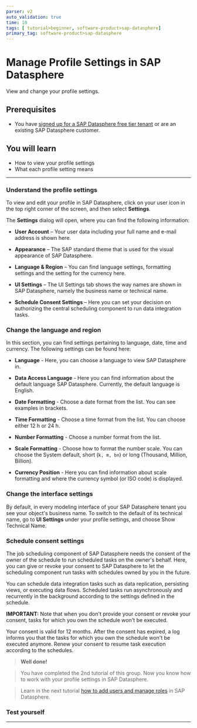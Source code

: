 ```yaml
---
parser: v2
auto_validation: true
time: 10
tags: [ tutorial>beginner, software-product>sap-datasphere]
primary_tag: software-product>sap-datasphere
---
```

# Manage Profile Settings in SAP Datasphere
<!-- description --> View and change your profile settings.

## Prerequisites
 - You have [signed up for a SAP Datasphere free tier tenant](data-warehouse-cloud-1-begin-trial) or are an existing SAP Datasphere customer.

## You will learn
- How to view your profile settings
- What each profile setting means

---

### Understand the profile settings


To view and edit your profile in SAP Datasphere, click on your user icon in the top right corner of the screen, and then select **Settings**.


The **Settings** dialog will open, where you can find the following information:

-	**User Account** – Your user data including your full name and e-mail address is shown here.

-	**Appearance** – The SAP standard theme that is used for the visual appearance of SAP Datasphere.

-	**Language & Region** – You can find language settings, formatting settings and the setting for the currency here.

-	**UI Settings** – The UI Settings tab shows the way names are shown in SAP Datasphere, namely the business name or technical name.

-	**Schedule Consent Settings** – Here you can set your decision on authorizing the central scheduling component to run data integration tasks.




### Change the language and region


In this section, you can find settings pertaining to language, date, time and currency.
The following settings can be found here:

-	**Language** - Here, you can choose a language to view SAP Datasphere in.  

-	**Data Access Language** - Here you can find information about the default language SAP Datasphere. Currently, the default language is English.

-	**Date Formatting** - Choose a date format from the list. You can see examples in brackets.

-	**Time Formatting** - Choose a time format from the list. You can choose either 12 h or 24 h.

-	**Number Formatting** - Choose a number format from the list.

-	**Scale Formatting** - Choose how to format the number scale. You can choose the System default, short (`k, m, bn`) or long (Thousand, Million, Billion).

-	**Currency Position** - Here you can find information about scale formatting and where the currency symbol (or ISO code) is displayed.



### Change the interface settings


By default, in every modeling interface of your SAP Datasphere tenant you see your object's business name. To switch to the default of its technical name, go to **UI Settings** under your profile settings, and choose Show Technical Name.


### Schedule consent settings


The job scheduling component of SAP Datasphere needs the consent of the owner of the schedule to run scheduled tasks on the owner's behalf. Here, you can give or revoke your consent to SAP Datasphere to let the scheduling component run tasks with schedules owned by you in the future.

You can schedule data integration tasks such as data replication, persisting views, or executing data flows. Scheduled tasks run asynchronously and recurrently in the background according to the settings defined in the schedule.

**IMPORTANT:** Note that when you don't provide your consent or revoke your consent, tasks for which you own the schedule won't be executed.

Your consent is valid for 12 months. After the consent has expired, a log informs you that the tasks for which you own the schedule won't be executed anymore. Renew your consent to resume task execution according to the schedules.

>**Well done!**

> You have completed the 2nd tutorial of this group. Now you know how to work with your profile settings in SAP Datasphere.

> Learn in the next tutorial [how to add users and manage roles](data-warehouse-cloud-3-add-users) in SAP Datasphere.


### Test yourself




---
